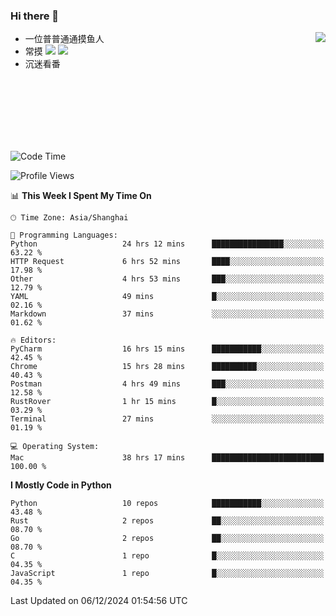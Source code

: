 ### Hi there 👋


<a href="https://github.com/yanlc39">
  <img align="right" src="https://github-readme-stats.vercel.app/api?username=yanlc39&show_icons=true&hide_border=true&icon_color=586069&title_color=a0a9af">
</a>

- 一位普普通通摸鱼人
- 常摸 ![](https://img.shields.io/badge/-Python-3e74a2?style=flat-square&logo=Python&logoColor=fff) ![](https://img.shields.io/badge/-C%2B%2B-brightgreen?style=flat-square)
- 沉迷看番



<br><br><br><br><br><br>


<!--START_SECTION:waka-->
![Code Time](http://img.shields.io/badge/Code%20Time-573%20hrs%2039%20mins-blue)

![Profile Views](http://img.shields.io/badge/Profile%20Views-0-blue)

📊 **This Week I Spent My Time On** 

```text
🕑︎ Time Zone: Asia/Shanghai

💬 Programming Languages: 
Python                   24 hrs 12 mins      ████████████████░░░░░░░░░   63.22 % 
HTTP Request             6 hrs 52 mins       ████░░░░░░░░░░░░░░░░░░░░░   17.98 % 
Other                    4 hrs 53 mins       ███░░░░░░░░░░░░░░░░░░░░░░   12.79 % 
YAML                     49 mins             █░░░░░░░░░░░░░░░░░░░░░░░░   02.16 % 
Markdown                 37 mins             ░░░░░░░░░░░░░░░░░░░░░░░░░   01.62 % 

🔥 Editors: 
PyCharm                  16 hrs 15 mins      ███████████░░░░░░░░░░░░░░   42.45 % 
Chrome                   15 hrs 28 mins      ██████████░░░░░░░░░░░░░░░   40.43 % 
Postman                  4 hrs 49 mins       ███░░░░░░░░░░░░░░░░░░░░░░   12.58 % 
RustRover                1 hr 15 mins        █░░░░░░░░░░░░░░░░░░░░░░░░   03.29 % 
Terminal                 27 mins             ░░░░░░░░░░░░░░░░░░░░░░░░░   01.19 % 

💻 Operating System: 
Mac                      38 hrs 17 mins      █████████████████████████   100.00 % 
```

**I Mostly Code in Python** 

```text
Python                   10 repos            ███████████░░░░░░░░░░░░░░   43.48 % 
Rust                     2 repos             ██░░░░░░░░░░░░░░░░░░░░░░░   08.70 % 
Go                       2 repos             ██░░░░░░░░░░░░░░░░░░░░░░░   08.70 % 
C                        1 repo              █░░░░░░░░░░░░░░░░░░░░░░░░   04.35 % 
JavaScript               1 repo              █░░░░░░░░░░░░░░░░░░░░░░░░   04.35 % 
```




 Last Updated on 06/12/2024 01:54:56 UTC
<!--END_SECTION:waka-->
